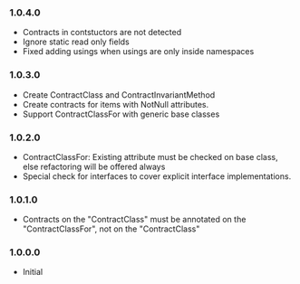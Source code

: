 ﻿### 1.0.4.0
* Contracts in contstuctors are not detected
* Ignore static read only fields
* Fixed adding usings when usings are only inside namespaces
### 1.0.3.0
* Create ContractClass and ContractInvariantMethod
* Create contracts for items with NotNull attributes.
* Support ContractClassFor with generic base classes
### 1.0.2.0
* ContractClassFor: Existing attribute must be checked on base class, else refactoring will be offered always
* Special check for interfaces to cover explicit interface implementations.
### 1.0.1.0
* Contracts on the "ContractClass" must be annotated on the "ContractClassFor", not on the "ContractClass"
### 1.0.0.0
* Initial